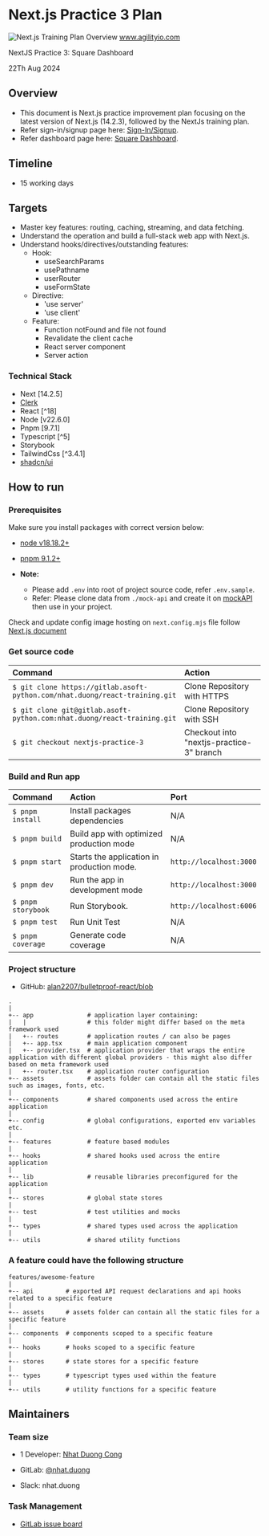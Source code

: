 # Next.js Practice 3 Plan

![Next.js Training Plan Overview](https://lh7-rt.googleusercontent.com/docsz/AD_4nXd1XW2rQN8FeKs6NfZ_Dh-bXsGY-uE1Qfdos-f7jmRjuSWdOZ0xWZet2GDuK3LvXxXd3em1JkmN3VyfrOWLm-mm8CZ9ZKuerJSRwVF8L9Ir8SM7xBsVbUo10PMS_lrx0xr5PO4nxbtAR9_KEXY2C8CphHI?key=ULzQfxtlUV4dL8_d7VlWDQ)
www.agilityio.com

NextJS Practice 3: Square Dashboard

22Th Aug 2024

## Overview

- This document is Next.js practice improvement plan focusing on the latest version of Next.js (14.2.3), followed by the NextJs training plan.
- Refer sign-in/signup page here: [Sign-In/Signup](<https://www.figma.com/design/CztKQPuwWBIe7D77cPVCgF/Square_Dashboard-UI-Kit---Desktop?node-id=0-1139&t=NVxJHSfOlMPDcYTQ-4>).
- Refer dashboard page here: [Square Dashboard](<https://www.figma.com/design/CztKQPuwWBIe7D77cPVCgF/Square_Dashboard-UI-Kit---Desktop?node-id=0-5315&t=NVxJHSfOlMPDcYTQ-4>).

## Timeline

- 15 working days

## Targets

- Master key features: routing, caching, streaming, and data fetching.
- Understand the operation and build a full-stack web app with Next.js.
- Understand hooks/directives/outstanding features:
  - Hook:
    - useSearchParams
    - usePathname
    - userRouter
    - useFormState
  - Directive:
    - 'use server'
    - 'use client'
  - Feature:
    - Function notFound and file not found
    - Revalidate the client cache
    - React server component
    - Server action

### Technical Stack

- Next [14.2.5]
- [Clerk](https://clerk.com/docs)
- React [^18]
- Node [v22.6.0]
- Pnpm [9.7.1]
- Typescript [^5]
- Storybook
- TailwindCss [^3.4.1]
- [shadcn/ui](https://ui.shadcn.com/)

## How to run

### Prerequisites

Make sure you install packages with correct version below:

- [node v18.18.2+](https://nodejs.org/en/download/package-manager)
- [pnpm 9.1.2+](https://pnpm.io/installation)

- **Note:**
  - Please add `.env` into root of project source code, refer `.env.sample`.
  - Refer: Please clone data from `./mock-api` and create it on [mockAPI](https://mockapi.io/projects) then use in your project.

Check and update config image hosting on `next.config.mjs` file follow [Next.js document](https://nextjs.org/docs/messages/next-image-unconfigured-host)

### Get source code

| Command                                                                       | Action                      |
| :---------------------------------------------------------------------------- | :-------------------------- |
| `$ git clone https://gitlab.asoft-python.com/nhat.duong/react-training.git`   | Clone Repository with HTTPS |
| `$ git clone git@gitlab.asoft-python.com:nhat.duong/react-training.git`       | Clone Repository with SSH   |
| `$ git checkout nextjs-practice-3`                                            | Checkout into "nextjs-practice-3" branch  |

### Build and Run app

| Command            | Action                                     | Port                  |
| :----------------- | :----------------------------------------- | :-------------------- |
| `$ pnpm install`   | Install packages dependencies              | N/A                   |
| `$ pnpm build`     | Build app with optimized production mode   | N/A                   |
| `$ pnpm start`     | Starts the application in production mode. | `http://localhost:3000` |
| `$ pnpm dev`       | Run the app in development mode            | `http://localhost:3000` |
| `$ pnpm storybook` | Run Storybook.                             | `http://localhost:6006` |
| `$ pnpm test`      | Run Unit Test                              | N/A                   |
| `$ pnpm coverage`  | Generate code coverage                     | N/A                   |

### Project structure

- GitHub: [alan2207/bulletproof-react/blob](https://github.com/alan2207/bulletproof-react/blob/master/docs/project-structure.md)

```shell
.
|
+-- app               # application layer containing:
|   |                 # this folder might differ based on the meta framework used
|   +-- routes        # application routes / can also be pages
|   +-- app.tsx       # main application component
|   +-- provider.tsx  # application provider that wraps the entire application with different global providers - this might also differ based on meta framework used
|   +-- router.tsx    # application router configuration
+-- assets            # assets folder can contain all the static files such as images, fonts, etc.
|
+-- components        # shared components used across the entire application
|
+-- config            # global configurations, exported env variables etc.
|
+-- features          # feature based modules
|
+-- hooks             # shared hooks used across the entire application
|
+-- lib               # reusable libraries preconfigured for the application
|
+-- stores            # global state stores
|
+-- test              # test utilities and mocks
|
+-- types             # shared types used across the application
|
+-- utils             # shared utility functions
```

### A feature could have the following structure

```shell
features/awesome-feature
|
+-- api         # exported API request declarations and api hooks related to a specific feature
|
+-- assets      # assets folder can contain all the static files for a specific feature
|
+-- components  # components scoped to a specific feature
|
+-- hooks       # hooks scoped to a specific feature
|
+-- stores      # state stores for a specific feature
|
+-- types       # typescript types used within the feature
|
+-- utils       # utility functions for a specific feature
```

## Maintainers

### Team size

- 1 Developer: [Nhat Duong Cong](mailto:nhat.duong@asnet.com.vn)

- GitLab: [@nhat.duong](https://gitlab.asoft-python.com/nhat.duong)

- Slack: nhat.duong

### Task Management

- [GitLab issue board](https://gitlab.asoft-python.com/nhat.duong/react-training/-/boards/918)
